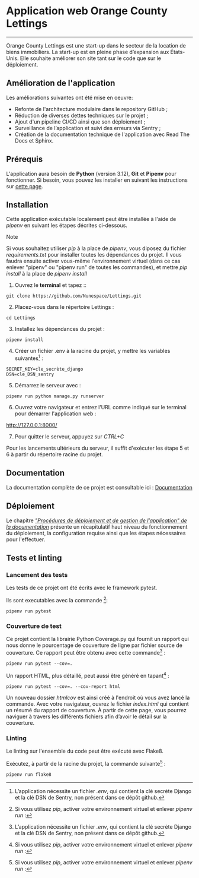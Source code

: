 # Application web Orange County Lettings 

***
Orange County Lettings est une start-up dans le secteur de la location de biens immobiliers. La start-up est en pleine phase d’expansion aux États-Unis. 
Elle souhaite améliorer son site tant sur le code que sur le déploiement.

## Amélioration de l'application

 Les améliorations suivantes ont été mise en oeuvre:
- Refonte de l'architecture modulaire dans le repository GitHub ;
- Réduction de diverses dettes techniques sur le projet ;
- Ajout d'un pipeline CI/CD ainsi que son déploiement ; 
- Surveillance de l’application et suivi des erreurs via Sentry ; 
- Création de la documentation technique de l'application avec Read The Docs et Sphinx.


## Prérequis

L'application aura besoin de **Python** (version 3.12), **Git** et **Pipenv** pour fonctionner. Si besoin, vous pouvez les installer en suivant les instructions sur [cette page](doc/installation_python-git-pipenv.md).


## Installation

Cette application exécutable localement peut être installée à l'aide de *pipenv* en suivant les étapes décrites ci-dessous.
> [!NOTE]  
> Si vous souhaitez utiliser *pip* à la place de *pipenv*, vous diposez du fichier *requirements.txt* pour installer toutes les dépendances du projet. Il vous faudra ensuite activer vous-même l'environnement virtuel (dans ce cas enlever "pipenv" ou "pipenv run" de toutes les commandes),
et mettre *pip install* à la place de *pipenv install*


1. Ouvrez le **terminal** et tapez ::
```
git clone https://github.com/Nunespace/Lettings.git
```

2. Placez-vous dans le répertoire Lettings :
```
cd Lettings
```

3. Installez les dépendances du projet :
```
pipenv install
```
4. Créer un fichier .env à la racine du projet, y mettre les variables suivantes[^1] :
```
SECRET_KEY=cle_secrète_django 
DSN=cle_DSN_sentry
```
    
5. Démarrez le serveur avec :
```
pipenv run python manage.py runserver
```
6. Ouvrez votre navigateur et entrez l’URL comme indiqué sur le terminal pour démarrer l'application web :

http://127.0.0.1:8000/

7. Pour quitter le serveur, appuyez sur *CTRL+C*


Pour les lancements ultérieurs du serveur, il suffit d'exécuter les étape 5 et 6 à partir du répertoire racine du projet.

## Documentation

La documentation complète de ce projet est consultable ici : [Documentation](https://lettings17.readthedocs.io/fr/latest/)

## Déploiement

Le chapitre [*"Procédures de déploiement et de gestion de l’application" de la documentation*](https://lettings17.readthedocs.io/fr/latest/deployment_and_management.html) présente un récapitulatif haut niveau du fonctionnement du déploiement, la configuration requise ainsi que les étapes nécessaires pour l'effectuer.

## Tests et linting


### Lancement des tests
Les tests de ce projet ont été écrits avec le framework pytest.

Ils sont executables avec la commande [^2]: 
```
pipenv run pytest
```

### Couverture de test

Ce projet contient la librairie Python Coverage.py qui fournit un rapport qui nous donne le pourcentage de couverture de ligne par fichier source de couverture. Ce rapport peut être obtenu avec cette commande[^1] : 
```
pipenv run pytest --cov=.
```
Un rapport HTML, plus détaillé, peut aussi être généré en tapant[^2] : 
```
pipenv run pytest --cov=. --cov-report html
```
Un nouveau dossier *htmlcov* est ainsi créé à l'endroit où vous avez lancé la commande. Avec votre navigateur, ouvrez le fichier *index.html*  qui contient un résumé du rapport de couverture. À partir de cette page, vous pourrez naviguer à travers les différents fichiers afin d’avoir le détail sur la couverture.


### Linting

Le linting sur l'ensemble du code peut être exécuté avec Flake8.

Exécutez, à partir de la  racine du projet, la commande suivante[^2] : 
```
pipenv run flake8
```

[^1]: L’application nécessite un fichier *.env*, qui contient la clé secrète Django et la clé DSN de Sentry, non présent dans ce dépôt github.
[^2]: Si vous utilisez *pip*, activer votre environnement virtuel et enlever *pipenv run* : 



